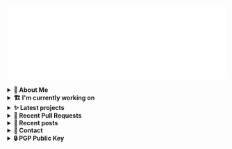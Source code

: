 ![藍](ai.svg)

<details>
  <summary><b>🌠 About Me</b></summary>
  <br/>

- 藍
  - Nickname
  - a.k.a あい, Ai
- Earthling.
- Front-end Developer.

</details>
<details>
  <summary><b>🏗️ I'm currently working on</b></summary>
  <br/>


- [importantimport/lume_theme_shiraha](https://github.com/importantimport/lume_theme_shiraha) - ❄️ Material 3-inspired Lume Blog Theme. [WIP] (today)
- [importantimport/shiraha](https://github.com/importantimport/shiraha) - ❄ Material 3-inspired Classless CSS Framework. [WIP] (2 days ago)
- [kwaa/blog](https://github.com/kwaa/blog) - ./kwaa.dev (1 week ago)
- [importantimport/hsno](https://github.com/importantimport/hsno) - 🐳 !mportantImport&#39;s Next-Gen Blog Starter. [WIP] (1 week ago)
- [importantimport/urara](https://github.com/importantimport/urara) - 🌸 Sweet, Powerful, IndieWeb-Compatible SvelteKit Blog Starter. [δ](Delta) (1 week ago)
- [importantimport/tmp](https://github.com/importantimport/tmp) - 📁 Temporary project ideas archive. (2 weeks ago)
- [importantimport/fff](https://github.com/importantimport/fff) - 🌟 Yet Another Opinionated Frontmatter Variable Specs. (2 weeks ago)
- [importantimport/.github](https://github.com/importantimport/.github) - :octocat: GitHub Configurations for !mportantImport (3 weeks ago)
- [importantimport/a2](https://github.com/importantimport/a2) - 📥 A JSON-RPC client and experimental frontend for Aria 2. [WIP] (1 month ago)
- [importantimport/urara-docs](https://github.com/importantimport/urara-docs) - 🌸 Documentation for Urara (1 month ago)

</details>
<details>
  <summary><b>✨ Latest projects</b></summary>
  <br/>


- [kwaa/csgo](https://github.com/kwaa/csgo) - My CS:GO crosshair &amp; scripts.
- [kwaa/flytosocial](https://github.com/kwaa/flytosocial) - 🪽 An attempt to run a GoToSocial instance at fly.io.
- [kwaa/ech-playground](https://github.com/kwaa/ech-playground) - 🔒 Play with TLS Encrypted Client Hello
- [kwaa/hexo-lightningcss](https://github.com/kwaa/hexo-lightningcss) - ⚡️ LightningCSS Plugin for Hexo
- [kwaa/naive](https://github.com/kwaa/naive) - 🐸 Dockerized NaiveProxy (Monthly Update)
- [kwaa/hexo-partytown](https://github.com/kwaa/hexo-partytown) - 🎉 Partytown Integration for Hexo
- [kwaa/todoli](https://github.com/kwaa/todoli) - 🥔 Yet Another To Do List.
- [kwaa/bk](https://github.com/kwaa/bk) - ./kwaa.dev/bk
- [kwaa/urara-netlify-cms](https://github.com/kwaa/urara-netlify-cms) - 
- [kwaa/dkit](https://github.com/kwaa/dkit) - 🐋 Simple pnpm image optimized for SvelteKit project.

</details>
<details>
  <summary><b>🎨 Recent Pull Requests</b></summary>
  <br/>


- [seia.js.org](https://github.com/js-org/js.org/pull/8025) on [js-org/js.org](https://github.com/js-org/js.org) (1 month ago)
- [set vite `outDir` instead of mv](https://github.com/KTibow/m3-svelte/pull/31) on [KTibow/m3-svelte](https://github.com/KTibow/m3-svelte) (1 month ago)
- [Update Urara Star Count](https://github.com/svelte-society/sveltesociety.dev/pull/367) on [svelte-society/sveltesociety.dev](https://github.com/svelte-society/sveltesociety.dev) (1 month ago)
- [WebComponents support](https://github.com/KTibow/m3-svelte/pull/30) on [KTibow/m3-svelte](https://github.com/KTibow/m3-svelte) (1 month ago)
- [fix wrong build command](https://github.com/canokeys/canokey-nrf52/pull/1) on [canokeys/canokey-nrf52](https://github.com/canokeys/canokey-nrf52) (2 months ago)
- [docs: add `indiekit-preset-fff` plugin](https://github.com/getindiekit/indiekit/pull/498) on [getindiekit/indiekit](https://github.com/getindiekit/indiekit) (4 months ago)
- [plugin: `hexo-lightningcss`](https://github.com/hexojs/site/pull/1937) on [hexojs/site](https://github.com/hexojs/site) (4 months ago)
- [theme: `hexo-theme-m`](https://github.com/hexojs/site/pull/1926) on [hexojs/site](https://github.com/hexojs/site) (5 months ago)
- [Ungroup SugarSS from CSS](https://github.com/github/linguist/pull/6041) on [github/linguist](https://github.com/github/linguist) (7 months ago)
- [plugin: `hexo-partytown`](https://github.com/hexojs/site/pull/1896) on [hexojs/site](https://github.com/hexojs/site) (7 months ago)

</details>
<details>
  <summary><b>📜 Recent posts</b></summary>
  <br/>


- [为红米 2 刷入 postmarketOS Edge &#43; GNOME Mobile](https://kwaa.dev/redmi2-pmos) (1 month ago)
- [为 nRF52840 Dongle 刷入 CanoKey 固件](https://kwaa.dev/canokey-nrf52) (2 months ago)
- [2022 总结 &amp; 2023 目标](https://kwaa.dev/2023) (2 months ago)
- [为 Urara 设置 Indiekit/Micropub](https://kwaa.dev/indiekit) (6 months ago)
- [Vite Plugin PWA 的用法和配置](https://kwaa.dev/vite-plugin-pwa) (7 months ago)

👉 read more at [./kwaa.dev](https://kwaa.dev)

</details>
<details>
  <summary><b>📧 Contact</b></summary>
  <br/>

- Blog: https://kwaa.dev
- Telegram: @kwaabot
- Discord: 917#1929

👋 If u want to say hello, I'll be happy to meet u.

</details>
<details>
  <summary><b>🔒 PGP Public Key</b></summary>
  <br/>
  
```
pub   ed25519/0x4444777733334444 2022-05-16 [C] [expires: 2025-01-07]
      Key fingerprint = ABCB A12F 1A8E 3CCC F10B  5109 4444 7777 3333 4444
uid                   [ultimate] 藍+85CD <kwa[a]kwaa.dev>
uid                   [ultimate] 藍+85CD (GitHub) &lt;50108258+kwaa[a]users.noreply.github.com>
uid                   [ultimate] [jpeg image of size 889]
sub   ed25519/0xBCB0111111111111 2022-12-24 [S] [expires: 2025-01-07]
sub   ed25519/0x6656222222222222 2022-10-27 [A] [expires: 2025-01-07]
sub   cv25519/0x6EC06EC06EC06EC0 2022-10-05 [E] [expires: 2025-01-07]

# via keys.openpgp.org
gpg --keyserver hkps://keys.openpgp.org --recv-keys 4444777733334444
# via kwaa.dev
gpg --fetch-keys https://kwaa.dev/pgp/4734.pgp
```

</details>
